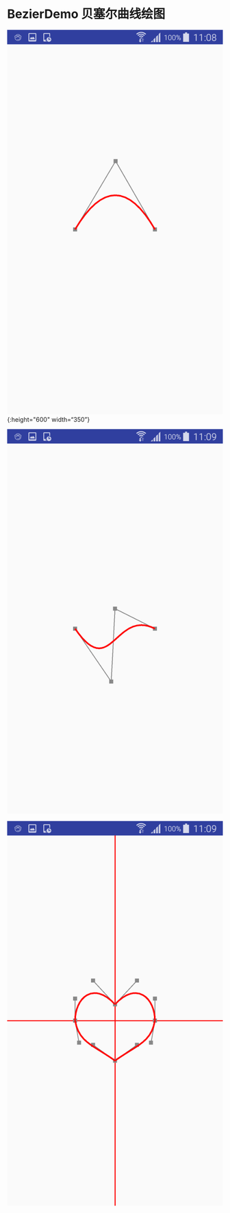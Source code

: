 # BezierDemo 贝塞尔曲线绘图

![](https://github.com/881205wzs/BezierDemo/raw/master/default_1.png){:height="600" width=“350”}

![](https://github.com/881205wzs/BezierDemo/raw/master/default_2.png)

![](https://github.com/881205wzs/BezierDemo/raw/master/default_3.png)
